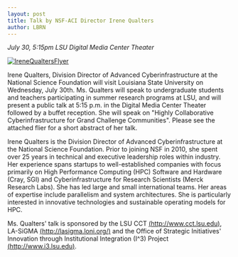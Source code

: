 ```yaml
---
layout: post
title: Talk by NSF-ACI Director Irene Qualters
author: LBRN
---
```


*July 30, 5:15pm LSU Digital Media Center Theater*

[![IreneQualtersFlyer](/files/images/IreneQualtersFlyer.png)](/files/docs/IreneQualtersFlyer.pdf)

Irene Qualters, Division Director of Advanced Cyberinfrastructure at the National Science Foundation will visit Louisiana State University on Wednesday, July 30th. Ms. Qualters will speak to undergraduate students and teachers participating in summer research programs at LSU, and will present a public talk at 5:15 p.m. in the Digital Media Center Theater followed by a buffet reception. She will speak on "Highly Collaborative Cyberinfrastructure for Grand Challenge Communities". Please see the attached flier for a short abstract of her talk.

Irene Qualters is the Division Director of Advanced Cyberinfrastructure at the National Science Foundation. Prior to joining NSF in 2010, she spent over 25 years in technical and executive leadership roles within industry. Her experience spans startups to well-established companies with focus primarily on High Performance Computing (HPC) Software and Hardware (Cray, SGI) and Cyberinfrastructure for Research Scientists (Merck Research Labs). She has led large and small international teams. Her areas of expertise include parallelism and system architectures. She is particularly interested in innovative technologies and sustainable operating models for HPC.

Ms. Qualters' talk is sponsored by the LSU CCT [(http://www.cct.lsu.edu)](http://www.cct.lsu.edu), LA-SiGMA [(http://lasigma.loni.org/)](http://lasigma.loni.org/) and the Office of Strategic Initiatives' Innovation through Institutional Integration (I^3) Project [(http://www.i3.lsu.edu)](http://www.i3.lsu.edu).